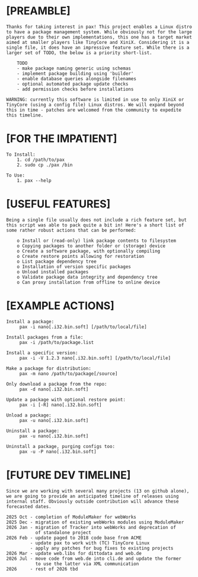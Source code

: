 # [PREAMBLE]

	Thanks for taking interest in pax! This project enables a Linux distro
	to have a package management system. While obviously not for the large
	players due to their own implementations, this one has a target market
	aimed at smaller players like TinyCore and XiniX. Considering it is a
	single file, it does have an impressive feature set. While there is a
	larger set of TODO, the below is a priority short-list.

		TODO
		- make package naming generic using schemas
		- implement package building using 'builder'
		- enable database queries alongside filenames
		- optional automated package update checks
		- add permission checks before installations

	WARNING: currently this software is limited in use to only XiniX or
	TinyCore (using a config file) Linux distros. We will expand beyond
	this in time - patches are welcomed from the community to expedite
	this timeline.




# [FOR THE IMPATIENT]

	To Install:
		1. cd /path/to/pax
		2. sudo cp ./pax /bin

	To Use:
		1. pax --help




# [USEFUL FEATURES]

	Being a single file usually does not include a rich feature set, but
	this script was able to pack quite a bit in! Here's a short list of
	some rather robust actions that can be performed:

		o Install or (read-only) link package contents to filesystem
		o Copying packages to another folder or (storage) device
		o Create a software package, with optionally compiling
		o Create restore points allowing for restoration
		o List package dependency tree
		o Installation of version specific packages
		o Unload installed packages
		o Validate package data integrity and dependency tree
		o Can proxy installation from offline to online device




# [EXAMPLE ACTIONS]

	Install a package:
	     pax -i nano[.i32.bin.soft] [/path/to/local/file]

	Install packages from a file:
	     pax -i /path/to/package.list

	Install a specific version:
	     pax -i -V 1.2.3 nano[.i32.bin.soft] [/path/to/local/file]

	Make a package for distribution:
	     pax -m nano /path/to/package[/source]

	Only download a package from the repo:
	     pax -d nano[.i32.bin.soft]

	Update a package with optional restore point:
	     pax -i [-R] nano[.i32.bin.soft]

	Unload a package:
	     pax -u nano[.i32.bin.soft]

	Uninstall a package:
	     pax -u nano[.i32.bin.soft]

	Uninstall a package, purging configs too:
	     pax -u -P nano[.i32.bin.soft]




# [FUTURE DEV TIMELINE]

	Since we are working with several many projects (13 on github alone),
	we are going to provide an anticipated timeline of releases using
	internal staff. Obviously outside contribution will advance these
	forecasted dates.

	2025 Oct - completion of ModuleMaker for webWorks
	2025 Dec - migration of existing webWorks modules using ModuleMaker
	2026 Jan - migration of Tracker into webWorks and deprecation of
	           of standalone project
	2026 Feb - update paged to 2018 code base from ACME
	         - update pax to work with (TC) TinyCore Linux
	         - apply any patches for bug fixes to existing projects
	2026 Mar - update web.libs for dittodata and web.de
	2026 Jul - move code from web.de into cli.de and update the former
	           to use the latter via XML communication
	2026     - rest of 2026 tbd

